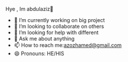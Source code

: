 Hye , Im abdulaziz👋


- 🔭 I’m currently working on big project 
- 👯 I’m looking to collaborate on others
- 🤔 I’m looking for help with different
- 💬 Ask me about anything 
- 📫 How to reach me:azozhamed@gmail.com
- 😄 Pronouns: HE/HIS






